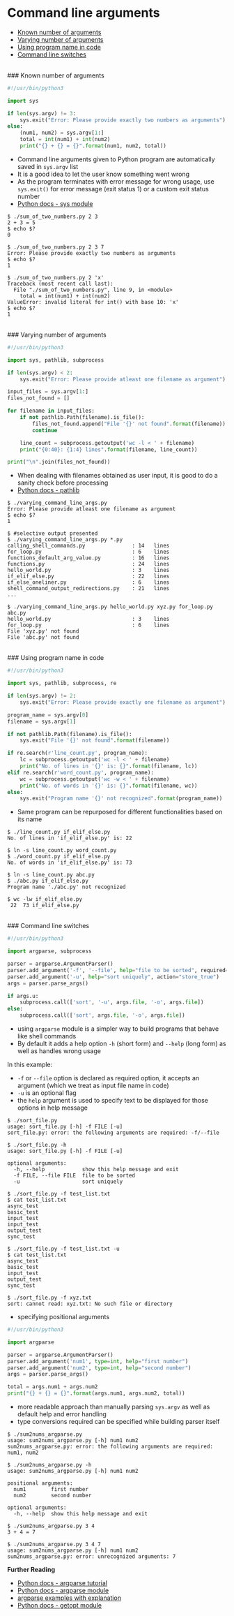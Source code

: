# <a name="command-line-arguments"></a>Command line arguments

* [Known number of arguments](#known-number-of-arguments)
* [Varying number of arguments](#varying-number-of-arguments)
* [Using program name in code](#using-program-name-in-code)
* [Command line switches](#command-line-switches)

<br>
### <a name="known-number-of-arguments"></a>Known number of arguments

```python
#!/usr/bin/python3

import sys

if len(sys.argv) != 3:
    sys.exit("Error: Please provide exactly two numbers as arguments")
else:
    (num1, num2) = sys.argv[1:]
    total = int(num1) + int(num2)
    print("{} + {} = {}".format(num1, num2, total))
```

* Command line arguments given to Python program are automatically saved in `sys.argv` list
* It is a good idea to let the user know something went wrong
* As the program terminates with error message for wrong usage, use `sys.exit()` for error message (exit status 1) or a custom exit status number
* [Python docs - sys module](https://docs.python.org/3/library/sys.html#module-sys)

```
$ ./sum_of_two_numbers.py 2 3
2 + 3 = 5
$ echo $?
0

$ ./sum_of_two_numbers.py 2 3 7
Error: Please provide exactly two numbers as arguments
$ echo $?
1

$ ./sum_of_two_numbers.py 2 'x'
Traceback (most recent call last):
  File "./sum_of_two_numbers.py", line 9, in <module>
    total = int(num1) + int(num2)
ValueError: invalid literal for int() with base 10: 'x'
$ echo $?
1
```

<br>
### <a name="varying-number-of-arguments"></a>Varying number of arguments

```python
#!/usr/bin/python3

import sys, pathlib, subprocess

if len(sys.argv) < 2:
    sys.exit("Error: Please provide atleast one filename as argument")

input_files = sys.argv[1:]
files_not_found = []

for filename in input_files:
    if not pathlib.Path(filename).is_file():
        files_not_found.append("File '{}' not found".format(filename))
        continue

    line_count = subprocess.getoutput('wc -l < ' + filename)
    print("{0:40}: {1:4} lines".format(filename, line_count))

print("\n".join(files_not_found))
```

* When dealing with filenames obtained as user input, it is good to do a sanity check before processing
* [Python docs - pathlib](https://docs.python.org/3/library/pathlib.html)

```
$ ./varying_command_line_args.py
Error: Please provide atleast one filename as argument
$ echo $?
1

$ #selective output presented
$ ./varying_command_line_args.py *.py
calling_shell_commands.py               : 14   lines
for_loop.py                             : 6    lines
functions_default_arg_value.py          : 16   lines
functions.py                            : 24   lines
hello_world.py                          : 3    lines
if_elif_else.py                         : 22   lines
if_else_oneliner.py                     : 6    lines
shell_command_output_redirections.py    : 21   lines
...

$ ./varying_command_line_args.py hello_world.py xyz.py for_loop.py abc.py
hello_world.py                          : 3    lines
for_loop.py                             : 6    lines
File 'xyz.py' not found
File 'abc.py' not found
```

<br>
### <a name="using-program-name-in-code"></a>Using program name in code

```python
#!/usr/bin/python3

import sys, pathlib, subprocess, re

if len(sys.argv) != 2:
    sys.exit("Error: Please provide exactly one filename as argument")

program_name = sys.argv[0]
filename = sys.argv[1]

if not pathlib.Path(filename).is_file():
    sys.exit("File '{}' not found".format(filename))

if re.search(r'line_count.py', program_name):
    lc = subprocess.getoutput('wc -l < ' + filename)
    print("No. of lines in '{}' is: {}".format(filename, lc))
elif re.search(r'word_count.py', program_name):
    wc = subprocess.getoutput('wc -w < ' + filename)
    print("No. of words in '{}' is: {}".format(filename, wc))
else:
    sys.exit("Program name '{}' not recognized".format(program_name))
```

* Same program can be repurposed for different functionalities based on its name

```
$ ./line_count.py if_elif_else.py
No. of lines in 'if_elif_else.py' is: 22

$ ln -s line_count.py word_count.py
$ ./word_count.py if_elif_else.py 
No. of words in 'if_elif_else.py' is: 73

$ ln -s line_count.py abc.py
$ ./abc.py if_elif_else.py 
Program name './abc.py' not recognized

$ wc -lw if_elif_else.py
 22  73 if_elif_else.py
```

<br>
### <a name="command-line-switches"></a>Command line switches

```python
#!/usr/bin/python3

import argparse, subprocess

parser = argparse.ArgumentParser()
parser.add_argument('-f', '--file', help="file to be sorted", required=True)
parser.add_argument('-u', help="sort uniquely", action="store_true")
args = parser.parse_args()

if args.u:
    subprocess.call(['sort', '-u', args.file, '-o', args.file])
else:
    subprocess.call(['sort', args.file, '-o', args.file])
```

* using `argparse` module is a simpler way to build programs that behave like shell commands
* By default it adds a help option `-h` (short form) and `--help` (long form) as well as handles wrong usage

In this example:

* `-f` or `--file` option is declared as required option, it accepts an argument (which we treat as input file name in code)
* `-u` is an optional flag
* the `help` argument is used to specify text to be displayed for those options in help message

```
$ ./sort_file.py 
usage: sort_file.py [-h] -f FILE [-u]
sort_file.py: error: the following arguments are required: -f/--file

$ ./sort_file.py -h
usage: sort_file.py [-h] -f FILE [-u]

optional arguments:
  -h, --help            show this help message and exit
  -f FILE, --file FILE  file to be sorted
  -u                    sort uniquely

$ ./sort_file.py -f test_list.txt
$ cat test_list.txt
async_test
basic_test
input_test
input_test
output_test
sync_test

$ ./sort_file.py -f test_list.txt -u
$ cat test_list.txt
async_test
basic_test
input_test
output_test
sync_test

$ ./sort_file.py -f xyz.txt
sort: cannot read: xyz.txt: No such file or directory
```

* specifying positional arguments

```python
#!/usr/bin/python3

import argparse

parser = argparse.ArgumentParser()
parser.add_argument('num1', type=int, help="first number")
parser.add_argument('num2', type=int, help="second number")
args = parser.parse_args()

total = args.num1 + args.num2
print("{} + {} = {}".format(args.num1, args.num2, total))
```

* more readable approach than manually parsing `sys.argv` as well as default help and error handling
* type conversions required can be specified while building parser itself

```
$ ./sum2nums_argparse.py 
usage: sum2nums_argparse.py [-h] num1 num2
sum2nums_argparse.py: error: the following arguments are required: num1, num2

$ ./sum2nums_argparse.py -h
usage: sum2nums_argparse.py [-h] num1 num2

positional arguments:
  num1        first number
  num2        second number

optional arguments:
  -h, --help  show this help message and exit

$ ./sum2nums_argparse.py 3 4
3 + 4 = 7

$ ./sum2nums_argparse.py 3 4 7
usage: sum2nums_argparse.py [-h] num1 num2
sum2nums_argparse.py: error: unrecognized arguments: 7
```


**Further Reading**

* [Python docs - argparse tutorial](https://docs.python.org/3/howto/argparse.html#id1)
* [Python docs - argparse module](https://docs.python.org/3/library/argparse.html#module-argparse)
* [argparse examples with explanation](https://stackoverflow.com/questions/7427101/dead-simple-argparse-example-wanted-1-argument-3-results)
* [Python docs - getopt module](https://docs.python.org/3/library/getopt.html#module-getopt)
